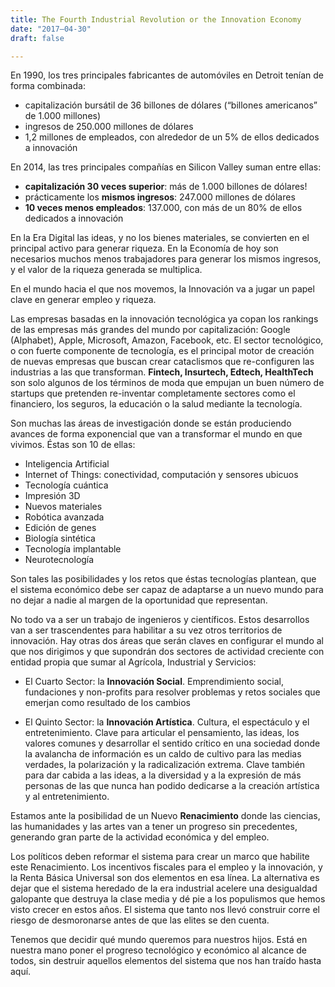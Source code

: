 ```yaml
---
title: The Fourth Industrial Revolution or the Innovation Economy
date: "2017–04-30"
draft: false

---
```


En 1990, los tres principales fabricantes de automóviles en Detroit tenían de forma combinada:

- capitalización bursátil de 36 billones de dólares (“billones americanos” de 1.000 millones)
- ingresos de 250.000 millones de dólares
- 1,2 millones de empleados, con alrededor de un 5% de ellos dedicados a innovación

En 2014, las tres principales compañías en Silicon Valley suman entre ellas:

- **capitalización 30 veces superior**: más de 1.000 billones de dólares!
- prácticamente los **mismos ingresos**: 247.000 millones de dólares
- **10 veces menos empleados**: 137.000, con más de un 80% de ellos dedicados a innovación

En la Era Digital las ideas, y no los bienes materiales, se convierten en el principal activo para generar riqueza. En la Economía de hoy son necesarios muchos menos trabajadores para generar los mismos ingresos, y el valor de la riqueza generada se multiplica.

En el mundo hacia el que nos movemos, la Innovación va a jugar un papel clave en generar empleo y riqueza.

Las empresas basadas en la innovación tecnológica ya copan los rankings de las empresas más grandes del mundo por capitalización: Google (Alphabet), Apple, Microsoft, Amazon, Facebook, etc. El sector tecnológico, o con fuerte componente de tecnología, es el principal motor de creación de nuevas empresas que buscan crear cataclismos que re-configuren las industrias a las que transforman. **Fintech, Insurtech, Edtech, HealthTech** son solo algunos de los términos de moda que empujan un buen número de startups que pretenden re-inventar completamente sectores como el financiero, los seguros, la educación o la salud mediante la tecnología.

Son muchas las áreas de investigación donde se están produciendo avances de forma exponencial que van a transformar el mundo en que vivimos. Éstas son 10 de ellas:

- Inteligencia Artificial
- Internet of Things: conectividad, computación y sensores ubicuos
- Tecnología cuántica
- Impresión 3D
- Nuevos materiales
- Robótica avanzada
- Edición de genes
- Biología sintética
- Tecnología implantable
- Neurotecnología

Son tales las posibilidades y los retos que éstas tecnologías plantean, que el sistema económico debe ser capaz de adaptarse a un nuevo mundo para no dejar a nadie al margen de la oportunidad que representan.

No todo va a ser un trabajo de ingenieros y científicos. Estos desarrollos van a ser trascendentes para habilitar a su vez otros territorios de innovación. Hay otras dos áreas que serán claves en configurar el mundo al que nos dirigimos y que supondrán dos sectores de actividad creciente con entidad propia que sumar al Agrícola, Industrial y Servicios:

- El Cuarto Sector: la **Innovación Social**. Emprendimiento social, fundaciones y non-profits para resolver problemas y retos sociales que emerjan como resultado de los cambios

- El Quinto Sector: la **Innovación Artística**. Cultura, el espectáculo y el entretenimiento. Clave para articular el pensamiento, las ideas, los valores comunes y desarrollar el sentido crítico en una sociedad donde la avalancha de información es un caldo de cultivo para las medias verdades, la polarización y la radicalización extrema. Clave también para dar cabida a las ideas, a la diversidad y a la expresión de más personas de las que nunca han podido dedicarse a la creación artística y al entretenimiento.

Estamos ante la posibilidad de un Nuevo **Renacimiento** donde las ciencias, las humanidades y las artes van a tener un progreso sin precedentes, generando gran parte de la actividad económica y del empleo.

Los políticos deben reformar el sistema para crear un marco que habilite este Renacimiento. Los incentivos fiscales para el empleo y la innovación, y la Renta Básica Universal son dos elementos en esa línea. La alternativa es dejar que el sistema heredado de la era industrial acelere una desigualdad galopante que destruya la clase media y dé pie a los populismos que hemos visto crecer en estos años. El sistema que tanto nos llevó construir corre el riesgo de desmoronarse antes de que las elites se den cuenta.

Tenemos que decidir qué mundo queremos para nuestros hijos. Está en nuestra mano poner el progreso tecnológico y económico al alcance de todos, sin destruir aquellos elementos del sistema que nos han traído hasta aquí.

